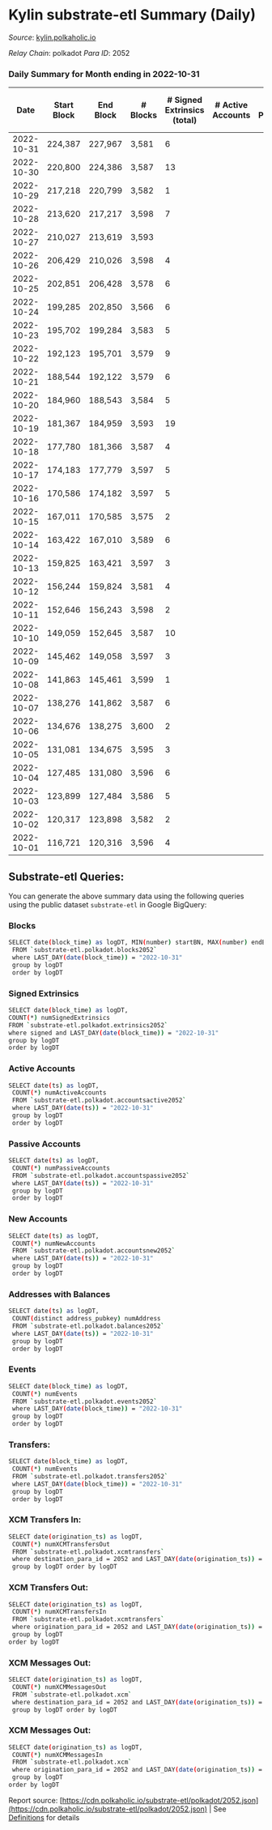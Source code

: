 # Kylin substrate-etl Summary (Daily)

_Source_: [kylin.polkaholic.io](https://kylin.polkaholic.io)

*Relay Chain*: polkadot
*Para ID*: 2052



### Daily Summary for Month ending in 2022-10-31


| Date | Start Block | End Block | # Blocks | # Signed Extrinsics (total) | # Active Accounts | # Passive | # New | # Addresses with Balances | # Events | # Transfers | # XCM Transfers In | # XCM Transfers Out | # XCM In | # XCM Out | Issues | 
| ---- | ----------- | --------- | -------- | --------------------------- | ----------------- | --------- | ----- | ------------------------- | -------- | ----------- | ------------------ | ------------------- | -------- | --------- | ------ |
| 2022-10-31 | 224,387 | 227,967 | 3,581 | 6 |  |  |  | 1,104 | 7,181 |   |   |   |  |  |  |
| 2022-10-30 | 220,800 | 224,386 | 3,587 | 13 |  |  |  |  | 7,465 | 75  |   |   |  |  |  |
| 2022-10-29 | 217,218 | 220,799 | 3,582 | 1 |  |  |  |  | 7,169 |   |   |   |  |  |  |
| 2022-10-28 | 213,620 | 217,217 | 3,598 | 7 |  |  |  |  | 7,219 | 1  |   |   |  |  |  |
| 2022-10-27 | 210,027 | 213,619 | 3,593 |  |  |  |  |  | 7,188 |   |   |   |  |  |  |
| 2022-10-26 | 206,429 | 210,026 | 3,598 | 4 |  |  |  |  | 7,210 |   |   |   |  |  |  |
| 2022-10-25 | 202,851 | 206,428 | 3,578 | 6 |  |  |  |  | 7,177 | 2  |   |   |  |  |  |
| 2022-10-24 | 199,285 | 202,850 | 3,566 | 6 |  |  |  |  | 7,152 | 1  |   |   |  |  |  |
| 2022-10-23 | 195,702 | 199,284 | 3,583 | 5 |  |  |  |  | 7,183 |   |   |   |  |  |  |
| 2022-10-22 | 192,123 | 195,701 | 3,579 | 9 |  |  |  |  | 7,186 |   |   |   |  |  |  |
| 2022-10-21 | 188,544 | 192,122 | 3,579 | 6 |  |  |  |  | 7,178 | 1  |   |   |  |  |  |
| 2022-10-20 | 184,960 | 188,543 | 3,584 | 5 |  |  |  |  | 7,182 |   |   |   |  |  |  |
| 2022-10-19 | 181,367 | 184,959 | 3,593 | 19 |  |  |  |  | 7,240 | 4  |   |   |  |  |  |
| 2022-10-18 | 177,780 | 181,366 | 3,587 | 4 |  |  |  |  | 7,187 |   |   |   |  |  |  |
| 2022-10-17 | 174,183 | 177,779 | 3,597 | 5 |  |  |  |  | 7,211 | 1  |   |   |  |  |  |
| 2022-10-16 | 170,586 | 174,182 | 3,597 | 5 |  |  |  |  | 7,208 |   |   |   |  |  |  |
| 2022-10-15 | 167,011 | 170,585 | 3,575 | 2 |  |  |  |  | 7,158 |   |   |   |  |  |  |
| 2022-10-14 | 163,422 | 167,010 | 3,589 | 6 |  |  |  |  | 7,196 |   |   |   |  |  |  |
| 2022-10-13 | 159,825 | 163,421 | 3,597 | 3 |  |  |  |  | 7,205 | 2  |   |   |  |  |  |
| 2022-10-12 | 156,244 | 159,824 | 3,581 | 4 |  |  |  |  | 7,176 |   |   |   |  |  |  |
| 2022-10-11 | 152,646 | 156,243 | 3,598 | 2 |  |  |  |  | 7,204 |   |   |   |  |  |  |
| 2022-10-10 | 149,059 | 152,645 | 3,587 | 10 |  |  |  |  | 7,208 | 2  |   |   |  |  |  |
| 2022-10-09 | 145,462 | 149,058 | 3,597 | 3 |  |  |  |  | 7,204 |   |   |   |  |  |  |
| 2022-10-08 | 141,863 | 145,461 | 3,599 | 1 |  |  |  |  | 7,203 |   |   |   |  |  |  |
| 2022-10-07 | 138,276 | 141,862 | 3,587 | 6 |  |  |  |  | 7,192 |   |   |   |  |  |  |
| 2022-10-06 | 134,676 | 138,275 | 3,600 | 2 |  |  |  |  | 7,206 |   |   |   |  |  |  |
| 2022-10-05 | 131,081 | 134,675 | 3,595 | 3 |  |  |  |  | 7,201 |   |   |   |  |  |  |
| 2022-10-04 | 127,485 | 131,080 | 3,596 | 6 |  |  |  |  | 7,211 |   |   |   |  |  |  |
| 2022-10-03 | 123,899 | 127,484 | 3,586 | 5 |  |  |  |  | 7,188 |   |   |   |  |  |  |
| 2022-10-02 | 120,317 | 123,898 | 3,582 | 2 |  |  |  |  | 7,172 |   |   |   |  |  |  |
| 2022-10-01 | 116,721 | 120,316 | 3,596 | 4 |  |  |  |  | 7,207 | 1  |   |   |  |  |  |

## Substrate-etl Queries:
You can generate the above summary data using the following queries using the public dataset `substrate-etl` in Google BigQuery:

### Blocks
```bash
SELECT date(block_time) as logDT, MIN(number) startBN, MAX(number) endBN, COUNT(*) numBlocks 
 FROM `substrate-etl.polkadot.blocks2052`  
 where LAST_DAY(date(block_time)) = "2022-10-31" 
 group by logDT 
 order by logDT
```

### Signed Extrinsics
```bash
SELECT date(block_time) as logDT, 
COUNT(*) numSignedExtrinsics 
FROM `substrate-etl.polkadot.extrinsics2052`  
where signed and LAST_DAY(date(block_time)) = "2022-10-31" 
group by logDT 
order by logDT
```

### Active Accounts
```bash
SELECT date(ts) as logDT, 
 COUNT(*) numActiveAccounts 
 FROM `substrate-etl.polkadot.accountsactive2052` 
 where LAST_DAY(date(ts)) = "2022-10-31" 
 group by logDT 
 order by logDT
```

### Passive Accounts
```bash
SELECT date(ts) as logDT, 
 COUNT(*) numPassiveAccounts 
 FROM `substrate-etl.polkadot.accountspassive2052` 
 where LAST_DAY(date(ts)) = "2022-10-31" 
 group by logDT 
 order by logDT
```

### New Accounts
```bash
SELECT date(ts) as logDT, 
 COUNT(*) numNewAccounts 
 FROM `substrate-etl.polkadot.accountsnew2052` 
 where LAST_DAY(date(ts)) = "2022-10-31" 
 group by logDT
 order by logDT
```

### Addresses with Balances
```bash
SELECT date(ts) as logDT,
 COUNT(distinct address_pubkey) numAddress 
 FROM `substrate-etl.polkadot.balances2052` 
 where LAST_DAY(date(ts)) = "2022-10-31" 
 group by logDT 
 order by logDT
```

### Events
```bash
SELECT date(block_time) as logDT, 
 COUNT(*) numEvents 
 FROM `substrate-etl.polkadot.events2052` 
 where LAST_DAY(date(block_time)) = "2022-10-31" 
 group by logDT 
 order by logDT
```

### Transfers:
```bash
SELECT date(block_time) as logDT, 
 COUNT(*) numEvents 
 FROM `substrate-etl.polkadot.transfers2052` 
 where LAST_DAY(date(block_time)) = "2022-10-31" 
 group by logDT 
 order by logDT
```

### XCM Transfers In:
```bash
SELECT date(origination_ts) as logDT, 
 COUNT(*) numXCMTransfersOut 
 FROM `substrate-etl.polkadot.xcmtransfers` 
 where destination_para_id = 2052 and LAST_DAY(date(origination_ts)) = "2022-10-31" 
 group by logDT order by logDT
```

### XCM Transfers Out:
```bash
SELECT date(origination_ts) as logDT, 
 COUNT(*) numXCMTransfersIn 
 FROM `substrate-etl.polkadot.xcmtransfers` 
 where origination_para_id = 2052 and LAST_DAY(date(origination_ts)) = "2022-10-31" 
 group by logDT 
order by logDT
```

### XCM Messages Out:
```bash
SELECT date(origination_ts) as logDT, 
 COUNT(*) numXCMMessagesOut 
 FROM `substrate-etl.polkadot.xcm` 
 where destination_para_id = 2052 and LAST_DAY(date(origination_ts)) = "2022-10-31" 
 group by logDT order by logDT
```

### XCM Messages Out:
```bash
SELECT date(origination_ts) as logDT, 
 COUNT(*) numXCMMessagesIn 
 FROM `substrate-etl.polkadot.xcm` 
 where origination_para_id = 2052 and LAST_DAY(date(origination_ts)) = "2022-10-31" 
 group by logDT 
order by logDT
```


Report source: [https://cdn.polkaholic.io/substrate-etl/polkadot/2052.json](https://cdn.polkaholic.io/substrate-etl/polkadot/2052.json) | See [Definitions](/DEFINITIONS.md) for details
